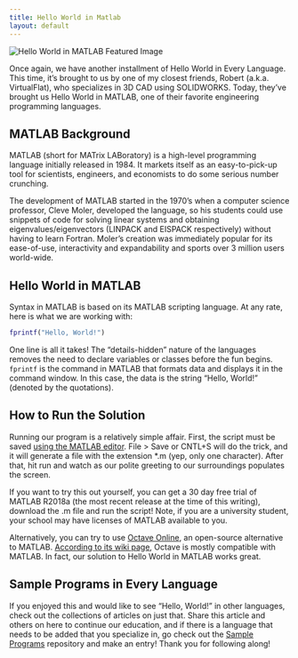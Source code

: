 ```yaml
---
title: Hello World in Matlab
layout: default
---
```


![Hello World in MATLAB Featured Image][5]

Once again, we have another installment of Hello World in Every Language.
This time, it’s brought to us by one of my closest friends, Robert (a.k.a. VirtualFlat),
who specializes in 3D CAD using SOLIDWORKS. Today, they’ve brought us Hello World in
MATLAB, one of their favorite engineering programming languages.

## MATLAB Background

MATLAB (short for MATrix LABoratory) is a high-level programming language initially
released in 1984. It markets itself as an easy-to-pick-up tool for scientists,
engineers, and economists to do some serious number crunching.

The development of MATLAB started in the 1970’s when a computer science professor,
Cleve Moler, developed the language, so his students could use snippets of code
for solving linear systems and obtaining eigenvalues/eigenvectors (LINPACK and
EISPACK respectively) without having to learn Fortran. Moler’s creation was
immediately popular for its ease-of-use, interactivity and expandability and
sports over 3 million users world-wide.

## Hello World in MATLAB

Syntax in MATLAB is based on its MATLAB scripting language. At any rate, here
is what we are working with:

```matlab
fprintf("Hello, World!")
```

One line is all it takes! The “details-hidden” nature of the languages removes
the need to declare variables or classes before the fun begins. `fprintf` is the
command in MATLAB that formats data and displays it in the command window. In
this case, the data is the string “Hello, World!” (denoted by the quotations).

## How to Run the Solution

Running our program is a relatively simple affair. First, the script must be
saved [using the MATLAB editor][1]. File > Save or CNTL+S will do the trick, and it
will generate a file with the extension \*.m (yep, only one character). After
that, hit run and watch as our polite greeting to our surroundings populates
the screen.

If you want to try this out yourself, you can get a 30 day free trial of MATLAB
R2018a (the most recent release at the time of this writing), download the .m
file and run the script! Note, if you are a university student, your school may
have licenses of MATLAB available to you.

Alternatively, you can try to use [Octave Online][2], an open-source alternative to
MATLAB. [According to its wiki page][3], Octave is mostly compatible with MATLAB.
In fact, our solution to Hello World in MATLAB works great.

## Sample Programs in Every Language

If you enjoyed this and would like to see “Hello, World!” in other languages,
check out the collections of articles on just that. Share this article and others
on here to continue our education, and if there is a language that needs to be
added that you specialize in, go check out the [Sample Programs][4] repository and
make an entry! Thank you for following along!

[1]: https://www.mathworks.com/products/matlab.html
[2]: https://octave-online.net/
[3]: https://en.wikipedia.org/wiki/GNU_Octave
[4]: https://github.com/TheRenegadeCoder/sample-programs
[5]: {{site.url}}/assets/hello-world-in-matlab-featured-image.JPEG
